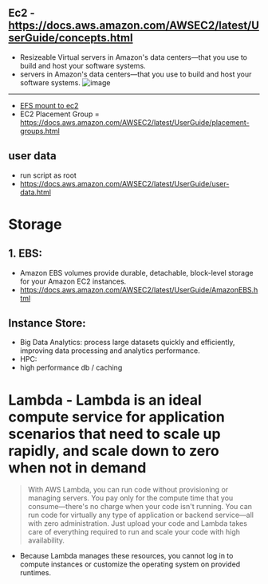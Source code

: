## Ec2 - https://docs.aws.amazon.com/AWSEC2/latest/UserGuide/concepts.html
- Resizeable Virtual servers in Amazon's data centers—that you use to build and host your software systems.
- servers in Amazon's data centers—that you use to build and host your software systems.
![image](https://github.com/Ananyojha/aws-cloud-practitioner/assets/76782360/d81d06b9-65af-4992-8790-7d944cba281d)
-----------------------------------
- [EFS mount to ec2](https://docs.aws.amazon.com/AWSEC2/latest/UserGuide/AmazonEFS.html)
- EC2 Placement Group = https://docs.aws.amazon.com/AWSEC2/latest/UserGuide/placement-groups.html
## user data
- run script as root
- https://docs.aws.amazon.com/AWSEC2/latest/UserGuide/user-data.html

# Storage
## 1. EBS:
- Amazon EBS volumes provide durable, detachable, block-level storage for your Amazon EC2 instances.
- https://docs.aws.amazon.com/AWSEC2/latest/UserGuide/AmazonEBS.html
## Instance Store:
- Big Data Analytics: process large datasets quickly and efficiently, improving data processing and analytics performance.
- HPC:
- high performance db / caching

# Lambda - Lambda is an ideal compute service for application scenarios that need to scale up rapidly, and scale down to zero when not in demand
> With AWS Lambda, you can run code without provisioning or managing servers. You pay only for the compute time that you consume—there's no charge when your code isn't running. You can run code for virtually any type of application or backend service—all with zero administration. Just upload your code and Lambda takes care of everything required to run and scale your code with high availability.
- Because Lambda manages these resources, you cannot log in to compute instances or customize the operating system on provided runtimes.


